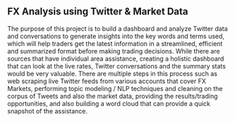 ## FX Analysis using Twitter & Market Data

The purpose of this project is to build a dashboard and analyze Twitter data and conversations to generate insights into the key words and terms used, which will help traders get the latest information in a streamlined, efficient and summarized format before making trading decisions. While there are sources that have individual area assistance, creating a holistic dashboard that can look at the live rates, Twitter conversations and the summary stats would be very valuable. There are multiple steps in this process such as web scraping live Twitter feeds from various accounts that cover FX Markets, performing topic modeling / NLP techniques and cleaning on the corpus of Tweets and also the market data, providing the results/trading opportunities, and also building a word cloud that can provide a quick snapshot of the assistance.
